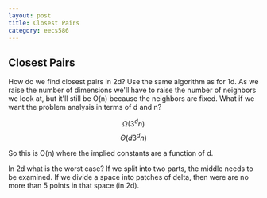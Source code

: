 ```yaml
---
layout: post
title: Closest Pairs
category: eecs586
---
```

## Closest Pairs
How do we find closest pairs in 2d? Use the same algorithm as for 1d. As we raise the number of dimensions we'll have to raise the number of neighbors we look at, but it'll still be O(n) because the neighbors are fixed. What if we want the problem analysis in terms of d and n? 

$$\Omega(3^d n)$$
$$\Theta(d3^d n)$$

So this is O(n) where the implied constants are a function of d. 

In 2d what is the worst case? If we split into two parts, the middle needs to be examined. If we divide a space into patches of delta, then were are no more than 5 points in that space (in 2d). 
